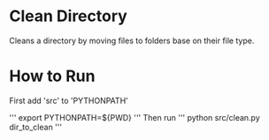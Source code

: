 # Clean Directory
Cleans a directory by moving files to folders base on their file type.

# How to Run
First add 'src' to 'PYTHONPATH'

'''
export PYTHONPATH=${PWD}
'''
Then run
'''
python src/clean.py dir_to_clean
'''